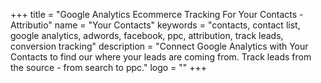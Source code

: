 +++
title = "Google Analytics Ecommerce Tracking For Your Contacts - Attributio"
name = "Your Contacts"
keywords = "contacts, contact list, google analytics, adwords, facebook, ppc, attribution, track leads, conversion tracking"
description = "Connect Google Analytics with Your Contacts to find our where your leads are coming from. Track leads from the source - from search to ppc."
logo = ""
+++

